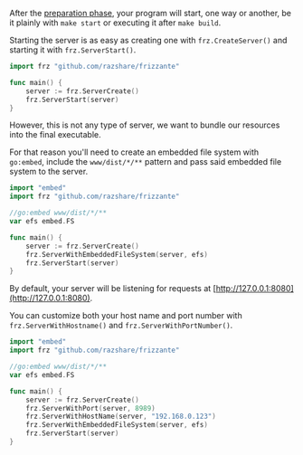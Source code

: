 After the [preparation phase](./prepare.md), your program will start, one way or another, be it plainly with `make start` or executing it after `make build`.

Starting the server is as easy as creating one with `frz.CreateServer()` 
and starting it with `frz.ServerStart()`.

```go
import frz "github.com/razshare/frizzante"

func main() {
	server := frz.ServerCreate()
	frz.ServerStart(server)
}
```

However, this is not any type of server, we want to bundle our resources into the final executable.

For that reason you'll need to create an embedded file system with `go:embed`, include the `www/dist/*/**` pattern and pass 
said embedded file system to the server.

```go
import "embed"
import frz "github.com/razshare/frizzante"

//go:embed www/dist/*/**
var efs embed.FS

func main() {
	server := frz.ServerCreate()
	frz.ServerWithEmbeddedFileSystem(server, efs)
	frz.ServerStart(server)
}
```

By default, your server will be listening for requests at [http://127.0.0.1:8080](http://127.0.0.1:8080).

You can customize both your host name and port number with `frz.ServerWithHostname()` and `frz.ServerWithPortNumber()`.

```go
import "embed"
import frz "github.com/razshare/frizzante"

//go:embed www/dist/*/**
var efs embed.FS

func main() {
	server := frz.ServerCreate()
	frz.ServerWithPort(server, 8989)
	frz.ServerWithHostName(server, "192.168.0.123")
	frz.ServerWithEmbeddedFileSystem(server, efs)
	frz.ServerStart(server)
}
```